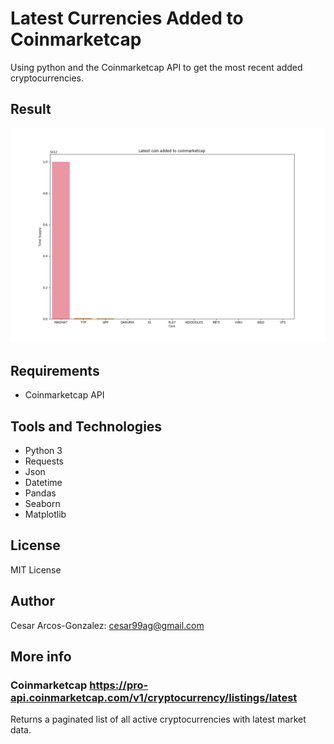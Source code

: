 # Latest Currencies Added to Coinmarketcap
Using python and the Coinmarketcap API to get the most recent added cryptocurrencies.

## Result
![alt text](https://github.com/CAG9/Latest-Currencies-Coinmarketcap/blob/main/Figure_1.png)
## Requirements
- Coinmarketcap API
## Tools and Technologies
- Python 3
- Requests
- Json
- Datetime
- Pandas
- Seaborn
- Matplotlib
## License
MIT License
## Author
Cesar Arcos-Gonzalez: cesar99ag@gmail.com
## More info
### Coinmarketcap https://pro-api.coinmarketcap.com/v1/cryptocurrency/listings/latest
Returns a paginated list of all active cryptocurrencies with latest market data.
